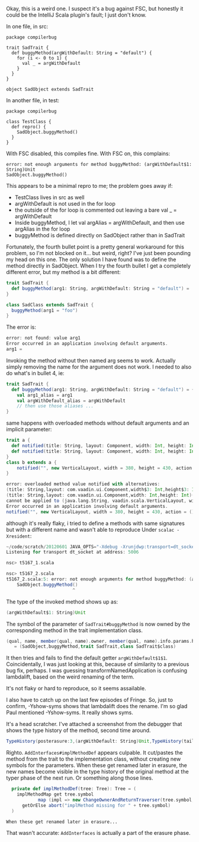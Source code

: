Okay, this is a weird one. I suspect it's a bug against FSC, but honestly it could be the IntelliJ Scala plugin's fault; I just don't know.

In one file, in src:

```
package compilerbug

trait SadTrait {
  def buggyMethod(argWithDefault: String = "default") {
    for (i <- 0 to 1) {
      val _ = argWithDefault
    }
  }
}

object SadObject extends SadTrait
```

In another file, in test:
```
package compilerbug

class TestClass {
  def repro() {
    SadObject.buggyMethod()
  }
}
```

With FSC disabled, this compiles fine. With FSC on, this complains:

```
error: not enough arguments for method buggyMethod: (argWithDefault$1: String)Unit
SadObject.buggyMethod()
```

This appears to be a minimal repro to me; the problem goes away if:
- TestClass lives in src as well
- argWithDefault is not used in the for loop
- the outside of the for loop is commented out leaving a bare val _ = argWithDefault
- Inside buggyMethod, I let val argAlias = argWithDefault, and then use argAlias in the for loop
- buggyMethod is defined directly on SadObject rather than in SadTrait

Fortunately, the fourth bullet point is a pretty general workaround for this problem, so I'm not blocked on it... but weird, right?
I've just been pounding my head on this one. The only solution I have found was to define the method directly in SadObject. When I try the fourth bullet I get a completely different error, but my method is a bit different:

```scala
trait SadTrait {
  def buggyMethod(arg1: String, argWithDefault: String = "default") = ...
}

class SadClass extends SadTrait {
  buggyMethod(arg1 = "foo")
}
```

The error is:

```scala
error: not found: value arg1
Error occurred in an application involving default arguments.
arg1 =
```

Invoking the method without then named arg seems to work.
Actually simply removing the name for the argument does not work. I needed to also do what's in bullet 4, ie:

```scala
trait SadTrait {
  def buggyMethod(arg1: String, argWithDefault: String = "default") = {
    val arg1_alias = arg1
    val argWithDefault_alias = argWithDefault
    // then use those aliases ...
}
```
same happens with overloaded methods without default arguments and an implicit parameter:

```scala
trait a {
  def notified(title: String, layout: Component, width: Int, height: Int)(implicit app: com.vaadin.Application) {}
  def notified(title: String, layout: Component, width: Int, height: Int, action: () => Unit)(implicit app: com.vaadin.Application) {}
}
class b extends a {
    notified("", new VerticalLayout, width = 380, height = 430, action = () => ())
}
```
```scala
error: overloaded method value notified with alternatives:
(title: String,layout: com.vaadin.ui.Component,width$3: Int,height$3: Int,action$1: () => Unit)(implicit app$3: com.vaadin.Application)Unit <and>
(title: String,layout: com.vaadin.ui.Component,width: Int,height: Int)(implicit app: com.vaadin.Application)Unit
cannot be applied to (java.lang.String, vaadin.scala.VerticalLayout, width: Int, height: Int, action: () => Unit)
Error occurred in an application involving default arguments.
notified("", new VerticalLayout, width = 380, height = 430, action = () => ())
```

although it's really flaky, i tried to define a methods with same signatures but with a different name and wasn't able to reproduce
Under `scalac -Xresident`:

```scala
~/code/scratch/20120601 JAVA_OPTS="-Xdebug -Xrunjdwp:transport=dt_socket,server=y,suspend=y,address=5006" ~/code/scala/build/quick/bin/scalac -Xresident -classpath out -d out 
Listening for transport dt_socket at address: 5006

nsc> t5167_1.scala

nsc> t5167_2.scala
t5167_2.scala:5: error: not enough arguments for method buggyMethod: (argWithDefault$1: String)Unit
    SadObject.buggyMethod()
                         ^

```

The type of the invoked method shows up as:

```scala
(argWithDefault$1: String)Unit
```

The symbol of the parameter of `SadTrait#buggyMethod` is now owned by the corresponding method in the trait implementation class.
```scala
(qual, name, member(qual, name).owner, member(qual, name).info.params.head.owner.owner)
   = (SadObject,buggyMethod,trait SadTrait,class SadTrait$class)
```

It then tries and fails to find the default getter `argWithDefault$1$1`.
Coincidentally, I was just looking at this, because of similarity to a previous bug fix, perhaps.  I was guessing transformNamedApplication is confusing lambdalift, based on the weird renaming of the term.

It's not flaky or hard to reproduce, so it seems assailable.

I also have to catch up on the last few episodes of Fringe.
So, just to confirm, -Yshow-syms shows that lambdalift does the rename.  I'm so glad Paul mentioned -Yshow-syms.  It really shows syms.


It's a head scratcher. I've attached a screenshot from the debugger that shows the type history of the method, second time around.

```scala
TypeHistory(posterasure:3,(argWithDefault: String)Unit,TypeHistory(tailcalls:3,(argWithDefault: String)Unit,TypeHistory(namer:5,(argWithDefault$1: String)Unit,null)))
```
Righto. `AddInterfaces#implMethodDef` appears culpable. It cut/pastes the method from the trait to the implementation class, without creating new symbols for the parameters. When these get renamed later in erasure, the new names become visible in the type history of the original method at the typer phase of the next run. Or something along those lines.

```scala
  private def implMethodDef(tree: Tree): Tree = (
    implMethodMap get tree.symbol
            map (impl => new ChangeOwnerAndReturnTraverser(tree.symbol, impl)(tree setSymbol impl))
      getOrElse abort("implMethod missing for " + tree.symbol)
  )
```
```
When these get renamed later in erasure...
```

That wasn't accurate: `AddInterfaces` is actually a part of the erasure phase.
